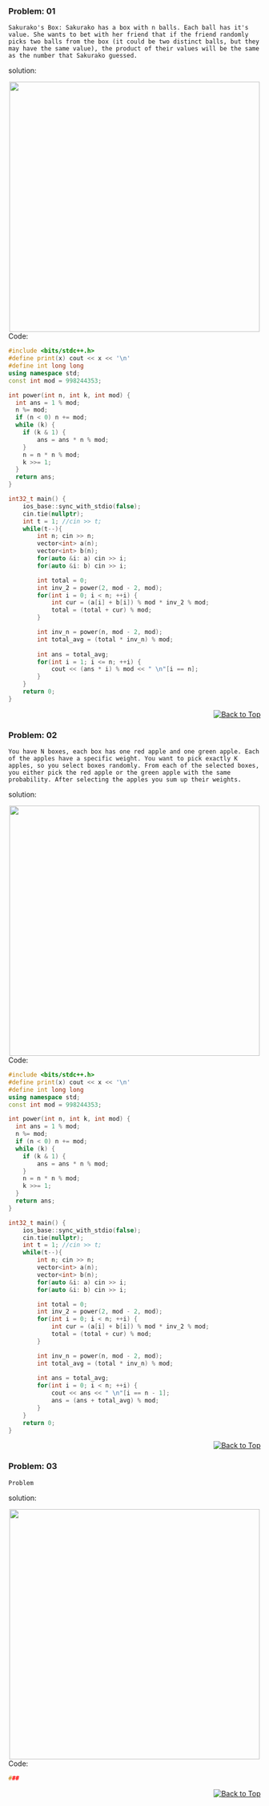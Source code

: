 <div>
  
### Problem: 01
```Sakurako's Box: Sakurako has a box with n balls. Each ball has it's value. She wants to bet with her friend that if the friend randomly picks two balls from the box (it could be two distinct balls, but they may have the same value), the product of their values will be the same as the number that Sakurako guessed.```

solution:
<div align="center">
  <img src="https://raw.githubusercontent.com/Rabbi-hasan0/Math-types-problems/main/1.%20Probablity%20Type/img/expected_value1.png" width="500" height="500">
</div>
Code:

```c++
#include <bits/stdc++.h>
#define print(x) cout << x << '\n'
#define int long long
using namespace std;
const int mod = 998244353;

int power(int n, int k, int mod) { 
  int ans = 1 % mod; 
  n %= mod; 
  if (n < 0) n += mod;
  while (k) {
    if (k & 1) {
        ans = ans * n % mod;
    }
    n = n * n % mod;
    k >>= 1;
  }
  return ans;
}

int32_t main() {
    ios_base::sync_with_stdio(false);
    cin.tie(nullptr);
    int t = 1; //cin >> t;
    while(t--){
        int n; cin >> n;
        vector<int> a(n);
        vector<int> b(n);
        for(auto &i: a) cin >> i;
        for(auto &i: b) cin >> i;

        int total = 0;
        int inv_2 = power(2, mod - 2, mod);
        for(int i = 0; i < n; ++i) {
            int cur = (a[i] + b[i]) % mod * inv_2 % mod;
            total = (total + cur) % mod;
        }

        int inv_n = power(n, mod - 2, mod);
        int total_avg = (total * inv_n) % mod;
        
        int ans = total_avg;
        for(int i = 1; i <= n; ++i) {
            cout << (ans * i) % mod << " \n"[i == n];
        }
    }
    return 0;
}
```
<p align="right">
  <a href="#top">
    <img src="https://img.shields.io/badge/Back%20to%20Top-%E2%86%A5-blue" alt="Back to Top">
  </a>
</p>

</div>

<div>
  
### Problem: 02
```You have N boxes, each box has one red apple and one green apple. Each of the apples have a specific weight. You want to pick exactly K apples, so you select boxes randomly. From each of the selected boxes, you either pick the red apple or the green apple with the same probability. After selecting the apples you sum up their weights.```

solution:
<div align="center">
  <img src="https://github.com/Rabbi-hasan0/Math-types-problems/blob/main/1.%20Probablity%20Type/img/ev2.png" width="500" height="500">
</div>
Code:

```c++
#include <bits/stdc++.h>
#define print(x) cout << x << '\n'
#define int long long
using namespace std;
const int mod = 998244353;

int power(int n, int k, int mod) { 
  int ans = 1 % mod; 
  n %= mod; 
  if (n < 0) n += mod;
  while (k) {
    if (k & 1) {
        ans = ans * n % mod;
    }
    n = n * n % mod;
    k >>= 1;
  }
  return ans;
}

int32_t main() {
    ios_base::sync_with_stdio(false);
    cin.tie(nullptr);
    int t = 1; //cin >> t;
    while(t--){
        int n; cin >> n;
        vector<int> a(n);
        vector<int> b(n);
        for(auto &i: a) cin >> i;
        for(auto &i: b) cin >> i;

        int total = 0;
        int inv_2 = power(2, mod - 2, mod);
        for(int i = 0; i < n; ++i) {
            int cur = (a[i] + b[i]) % mod * inv_2 % mod;
            total = (total + cur) % mod;
        }

        int inv_n = power(n, mod - 2, mod);
        int total_avg = (total * inv_n) % mod;
        
        int ans = total_avg;
        for(int i = 0; i < n; ++i) {
            cout << ans << " \n"[i == n - 1];
            ans = (ans + total_avg) % mod;
        }
    }
    return 0;
}
```
<p align="right">
  <a href="#top">
    <img src="https://img.shields.io/badge/Back%20to%20Top-%E2%86%A5-blue" alt="Back to Top">
  </a>
</p>

</div>

### Problem: 03
```Problem```

solution:
<div align="center">
  <img src="link" width="500" height="500">
</div>
Code:

```c++
###
```
<p align="right">
  <a href="#top">
    <img src="https://img.shields.io/badge/Back%20to%20Top-%E2%86%A5-blue" alt="Back to Top">
  </a>
</p>

</div>
